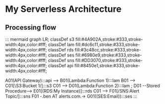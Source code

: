 # My Serverless Architecture

## Processing flow
::: mermaid
graph LR;
classDef s3 fill:#4A902A,stroke:#333,stroke-width:4px,color:#fff;
classDef lam fill:#dc6c11,stroke:#333,stroke-width:4px,color:#fff;
classDef rds fill:#3c48cc,stroke:#333,stroke-width:4px,color:#fff;
classDef ses fill:#6980e9,stroke:#333,stroke-width:4px,color:#fff;
classDef sns fill:#DD3070,stroke:#333,stroke-width:4px,color:#fff;
classDef api fill:#8450e1,stroke:#333,stroke-width:4px,color:#fff;

A01(API Gateway):::api --> B01(Lambda:Function 1):::lam
B01 --> C01[\S3:Bucket 1/]:::s3
C01 --> D01(Lambda:Function 2):::lam ;
D01 --Stored Procedure--> E01[(RDS:My Instance)]:::rds
C01 --> F01[/SNS:Alert Topic/]:::sns
F01 -.ben AT alerts.com.-> G01((SES:Email)):::ses
:::